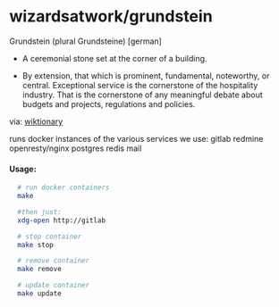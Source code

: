 # wizardsatwork/grundstein

Grundstein (plural Grundsteine) [german]

* A ceremonial stone set at the corner of a building.

* By extension, that which is prominent, fundamental, noteworthy, or central.
Exceptional service is the cornerstone of the hospitality industry.
That is the cornerstone of any meaningful debate about budgets and projects, regulations and policies.

via: [wiktionary](https://en.wiktionary.org/wiki/grundstein)

runs docker instances of the various services we use:
gitlab
redmine
openresty/nginx
postgres
redis
mail

#### Usage:
```bash
  # run docker containers
  make

  #then just:
  xdg-open http://gitlab

  # stop container
  make stop

  # remove container
  make remove

  # update container
  make update

```
